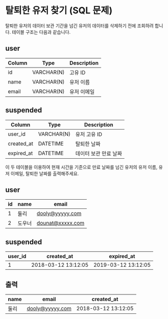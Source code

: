 # 탈퇴한 유저 찾기 (SQL 문제)

탈퇴한 유저의 데이터 보관 기간을 넘긴 유저의 데이터를 삭제하기 전에 조회하려 합니다. 테이블 구조는 다음과 같습니다.

## user

| Column | Type       | Description |
| ------ | ---------- | ----------- |
| id     | VARCHAR(N) | 고유 ID     |
| name   | VARCHAR(N) | 유저 이름   |
| email  | VARCHAR(N) | 유저 이메일 |

## suspended

| Column     | Type       | Description           |
| ---------- | ---------- | --------------------- |
| user_id    | VARCHAR(N) | 유저 고유 ID          |
| created_at | DATETIME   | 탈퇴한 날짜           |
| expired_at | DATETIME   | 데이터 보관 만료 날짜 |

이 두 테이블을 이용하여 현재 시간을 기준으로 만료 날짜를 넘긴 유저의 유저 이름, 유저 이메일, 탈퇴한 날짜를 출력해주세요.

## user

| id  | name   | email            |
| --- | ------ | ---------------- |
| 1   | 둘리   | dooly@yyyyy.com  |
| 2   | 도우너 | dounat@xxxxx.com |

## suspended

| user_id | created_at          | expired_at          |
| ------- | ------------------- | ------------------- |
| 1       | 2018-03-12 13:12:05 | 2019-03-12 13:12:05 |

## 출력

| name | email           | created_at          |
| ---- | --------------- | ------------------- |
| 둘리 | dooly@yyyyy.com | 2018-03-12 13:12:05 |
